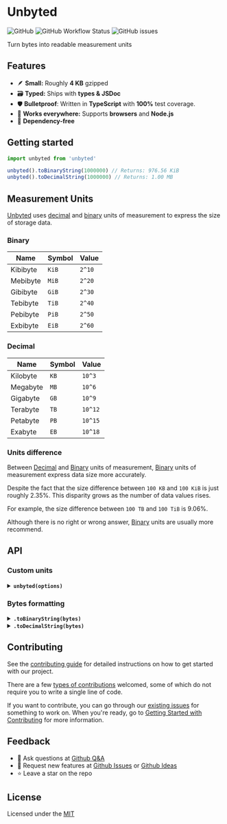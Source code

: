 # Unbyted

![GitHub](https://img.shields.io/github/license/santosned/unbyted?style=flat&colorA=black&colorB=black)
![GitHub Workflow Status](https://img.shields.io/github/actions/workflow/status/santosned/unbyted/node.js.yml?style=flat&colorA=black&colorB=black)
![GitHub issues](https://img.shields.io/github/issues/santosned/unbyted?style=flat&colorA=black&colorB=black)

Turn bytes into readable measurement units

## Features

- 🪶 **Small:** Roughly **4 KB** gzipped
- 🗃️ **Typed:** Ships with **types & JSDoc**
- 🛡️ **Bulletproof**: Written in **TypeScript** with **100%** test coverage.
- 💸 **Works everywhere:** Supports **browsers** and **Node.js**
- 🦅 **Dependency-free**

## Getting started

```js
import unbyted from 'unbyted'

unbyted().toBinaryString(1000000) // Returns: 976.56 KiB
unbyted().toDecimalString(1000000) // Returns: 1.00 MB
```

## Measurement Units

[Unbyted](https://github.com/santosned/unbyted) uses [decimal](#decimal) and [binary](#binary) units of measurement to express the size of storage data.

### Binary

| Name     | Symbol | Value  |
| -------- | ------ | ------ |
| Kibibyte | `KiB`  | `2^10` |
| Mebibyte | `MiB`  | `2^20` |
| Gibibyte | `GiB`  | `2^30` |
| Tebibyte | `TiB`  | `2^40` |
| Pebibyte | `PiB`  | `2^50` |
| Exbibyte | `EiB`  | `2^60` |

### Decimal

| Name     | Symbol | Value   |
| -------- | ------ | ------- |
| Kilobyte | `KB`   | `10^3`  |
| Megabyte | `MB`   | `10^6`  |
| Gigabyte | `GB`   | `10^9`  |
| Terabyte | `TB`   | `10^12` |
| Petabyte | `PB`   | `10^15` |
| Exabyte  | `EB`   | `10^18` |

### Units difference

Between [Decimal](#decimal) and [Binary](#binary) units of measurement, [Binary](#binary) units of measurement express data size more accurately.

Despite the fact that the size difference between `100 KB` and `100 KiB` is just roughly 2.35%. This disparity grows as the number of data values rises.

For example, the size difference between `100 TB` and `100 TiB` is 9.06%.

Although there is no right or wrong answer, [Binary](#binary) units are usually more recommend.

## API

### Custom units

<details>

<summary>
  <strong>
    <code>unbyted(options)</code>
  </strong>
</summary>

<br/>

```js
const unbyted = require('unbyted')

// Include units of measurement or not (default: true)
unbyted({ unit: true })

// The number of decimals places (default: 2)
unbyted({ decimals: 2 })

// Remove zero from the end or not. (default: false)
unbyted({ trim: false })

// Display bytes (B) unit or not. (default: false)
unbyted({ includeBytes: false })

// Replace the default decimals symbols with 7 other units symbols.
unbyted({
  decimalUnits: [
    'Bytes',
    'Kilobytes',
    'Megabytes',
    'Gigabytes',
    'Terabytes',
    'Petabytes',
    'Exabytes',
  ],
})

// Replace the default binary symbols with 7 other units symbols.
unbyted({
  binaryUnits: [
    'Bytes',
    'Kibibytes',
    'Mebibytes',
    'Gigibytes',
    'Tebibytes',
    'Pebibytes',
    'Exbibytes',
  ],
})

// Change the default binary unit value. (default: 1024)
unbyted({
  defaultBinaryUnitValue: 1024,
})

// Change the default decimal unit value. (default: 1000)
unbyted({
  defaultDecimalUnitValue: 1000,
})
```

</details>

### Bytes formatting

<details>

<summary>
  <strong>
    <code>.toBinaryString(bytes)</code>
  </strong>
</summary>

<br/>

```js
unbyted().toBinaryString(1005980) // Returns: 982.40 KiB
```

</details>

<details>

<summary>
  <strong>
    <code>.toDecimalString(bytes)</code>
  </strong>
</summary>

<br/>

```js
unbyted().toDecimalString(1005980) // Returns: 1.01 MB
```

</details>

## Contributing

See the [contributing guide](CONTRIBUTING.md) for detailed instructions on how to get started with our project.

There are a few [types of contributions](docs/contributing/TYPES_OF_CONTRIBUTIONS.md) welcomed, some of which do not require you to write a single line of code.

If you want to contribute, you can go through our [existing issues](https://github.com/santosned/unbyted/issues) for something to work on. When you're ready, go to [Getting Started with Contributing](CONTRIBUTING.md) for more information.

## Feedback

- 🙋 Ask questions at [Github Q&A](https://github.com/santosned/unbyted/discussions/categories/q-a)
- 📝 Request new features at [Github Issues](https://github.com/santosned/unbyted/issues) or [Github Ideas](https://github.com/santosned/unbyted/discussions/categories/ideas)
- ⭐ Leave a star on the repo

## License

Licensed under the [MIT](LICENSE.txt)
